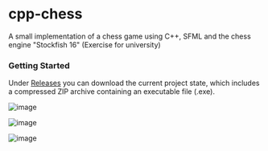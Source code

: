 # cpp-chess
A small implementation of a chess game using C++, SFML and the chess engine "Stockfish 16" (Exercise for university)

### Getting Started
Under [Releases](https://github.com/markus-senger/cpp-chess/releases) you can download the current project state, which includes a compressed ZIP archive containing an executable file (.exe).

![image](https://github.com/markus-senger/cpp-chess/assets/77236323/b770f14c-9bf6-4ba1-af9d-24468b4ded07)

![image](https://github.com/markus-senger/cpp-chess/assets/77236323/b796d6a5-1424-46f4-8c5d-137a67e70b2c)

![image](https://github.com/markus-senger/cpp-chess/assets/77236323/e078b856-53ad-4ee6-9f39-78fa8030770a)





